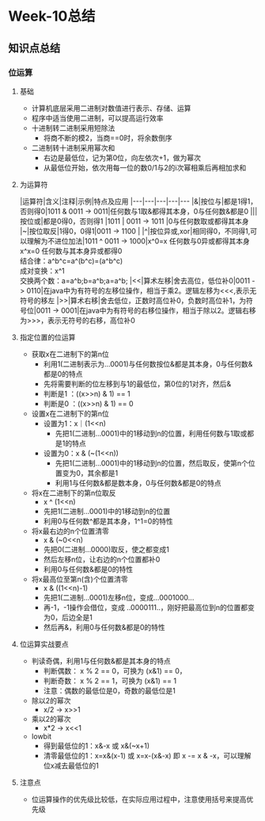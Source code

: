 # Week-10总结

## 知识点总结

### 位运算

1. 基础
    - 计算机底层采用二进制对数值进行表示、存储、运算
    - 程序中适当使用二进制，可以提高运行效率
    - 十进制转二进制采用短除法
        - 将商不断的模2，当商==0时，将余数倒序
    - 二进制转十进制采用幂次和
        - 右边是最低位，记为第0位，向左依次+1，做为幂次
        - 从最低位开始，依次用每一位的数0/1与2的i次幂相乘后再相加求和
2. 为运算符

   |运算符|含义|注释|示例|特点及应用
                                                               |---|---|---|---|---
   |&|按位与|都是1得1，否则得0|1011 & 0011 -> 0011|任何数与1取&都得其本身，0与任何数&都是0
   |&#124;|按位或|都是0得0，否则得1 |1011 &#124; 0011 -> 1011 |0与任何数取或都得其本身
   |~|按位取反|1得0，0得1|0011 -> 1100 |
   |^|按位异或,xor|相同得0，不同得1,可以理解为不进位加法|1011 ^ 0011 -> 1000|x^0=x 任何数与0异或都得其本身<br>  x^x=0 任何数与其本身异或都得0<br> 结合律：a^b^c=a^(b^c)=(a^b^c) <br> 成对变换：x^1 <br> 交换两个数：a=a^b;b=a^b;a=a^b;
   |<<|算术左移|舍去高位，低位补0|0011 -> 0110|在java中为有符号的左移位操作，相当于乘2。逻辑左移为<<<,表示无符号的移左
   |\>>|算术右移|舍去低位，正数时高位补0，负数时高位补1，为符号位|0011 -> 0001|在java中为有符号的右移位操作，相当于除以2。逻辑右移为>>>，表示无符号的右移，高位补0

3. 指定位置的位运算
    - 获取x在二进制下的第n位
        - 利用1(二进制表示为...0001)与任何数按位&都是其本身，0与任何数&都是0的特点
        - 先将需要判断的位左移到与1的最低位，第0位的1对齐，然后&
        - 判断是1 ：((x>>n) & 1) == 1
        - 判断是0 ：((x>>n) & 1) == 0
    - 设置x在二进制下的第n位
        - 设置为1：x｜(1<<n)
            - 先把1(二进制...0001)中的1移动到n的位置，利用任何数与1取或都是1的特点
        - 设置为0：x & (~(1<<n))
            - 先把1(二进制...0001)中的1移动到n的位置，然后取反，使第n个位置变为0，其余都是1
            - 利用1与任何数&都是数本身，0与任何数&都是0的特点
    - 将x在二进制下的第n位取反
        - x ^ (1<<n)
        - 先把1(二进制...0001)中的1移动到n的位置
        - 利用0与任何数^都是其本身，1^1=0的特性
    - 将x最右边的n个位置清零
        - x & (~0<<n)
        - 先把0(二进制...0000)取反，使之都变成1
        - 然后左移n位，让右边的n个位置都补0
        - 利用0与任何数&都是0的特性
    - 将x最高位至第n(含)个位置清零
        - x & ((1<<n)-1)
        - 先把1(二进制...0001)左移n位，变成...0001000...
        - 再-1，-1操作会借位，变成 ..0000111..，刚好把最高位到n的位置都变为0，后边全是1
        - 然后再&，利用0与任何数&都是0的特性

4. 位运算实战要点
    - 判读奇偶，利用1与任何数&都是其本身的特点
        - 判断偶数： x % 2 == 0，可换为 (x&1) == 0，
        - 判断奇数： x % 2 == 1，可换为 (x&1) == 1
        - 注意：偶数的最低位是0，奇数的最低位是1
    - 除以2的幂次
        - x/2 -> x>>1
    - 乘以2的幂次
        - x*2 -> x<<1
    - lowbit
        - 得到最低位的1：x&-x 或 x&(~x+1)
        - 清零最低位的1：x=x&(x-1) 或 x=x-(x&-x) 即 x -= x & -x，可以理解位x减去最低位的1

5. 注意点
    - 位运算操作的优先级比较低，在实际应用过程中，注意使用括号来提高优先级